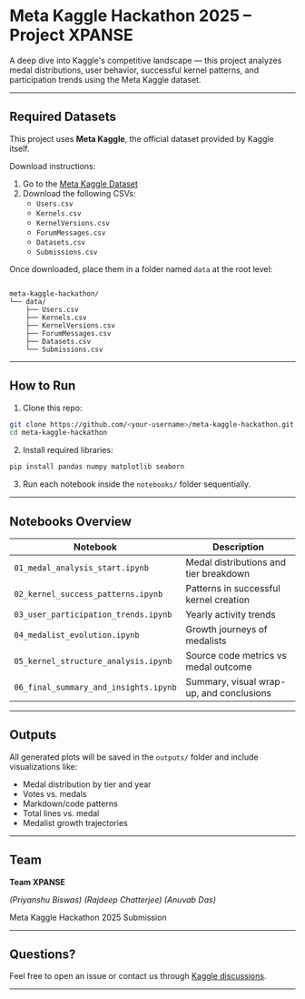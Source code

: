 # Meta Kaggle Hackathon 2025 – Project XPANSE

A deep dive into Kaggle's competitive landscape — this project analyzes medal distributions, user behavior, successful kernel patterns, and participation trends using the Meta Kaggle dataset.


---

## Required Datasets

This project uses **Meta Kaggle**, the official dataset provided by Kaggle itself.

Download instructions:

1. Go to the [Meta Kaggle Dataset](https://www.kaggle.com/datasets/kaggle/meta-kaggle)
2. Download the following CSVs:
   - `Users.csv`
   - `Kernels.csv`
   - `KernelVersions.csv`
   - `ForumMessages.csv`
   - `Datasets.csv`
   - `Submissions.csv`

Once downloaded, place them in a folder named `data` at the root level:

```

meta-kaggle-hackathon/
└── data/
    ├── Users.csv
    ├── Kernels.csv
    ├── KernelVersions.csv
    ├── ForumMessages.csv
    ├── Datasets.csv
    └── Submissions.csv

````

---

## How to Run

1. Clone this repo:

```bash
git clone https://github.com/<your-username>/meta-kaggle-hackathon.git
cd meta-kaggle-hackathon
````

2. Install required libraries:

```bash
pip install pandas numpy matplotlib seaborn
```

3. Run each notebook inside the `notebooks/` folder sequentially.

---

## Notebooks Overview

| Notebook                              | Description                              |
| ------------------------------------- | ---------------------------------------- |
| `01_medal_analysis_start.ipynb`       | Medal distributions and tier breakdown   |
| `02_kernel_success_patterns.ipynb`    | Patterns in successful kernel creation   |
| `03_user_participation_trends.ipynb`  | Yearly activity trends                   |
| `04_medalist_evolution.ipynb`         | Growth journeys of medalists             |
| `05_kernel_structure_analysis.ipynb`  | Source code metrics vs medal outcome     |
| `06_final_summary_and_insights.ipynb` | Summary, visual wrap-up, and conclusions |

---

## Outputs

All generated plots will be saved in the `outputs/` folder and include visualizations like:

* Medal distribution by tier and year
* Votes vs. medals
* Markdown/code patterns
* Total lines vs. medal
* Medalist growth trajectories

---

## Team

**Team XPANSE**

*(Priyanshu Biswas)*
*(Rajdeep Chatterjee)*
*(Anuvab Das)*



Meta Kaggle Hackathon 2025 Submission

---

## Questions?

Feel free to open an issue or contact us through [Kaggle discussions](https://www.kaggle.com/competitions/meta-kaggle-hackathon/discussion).

---
